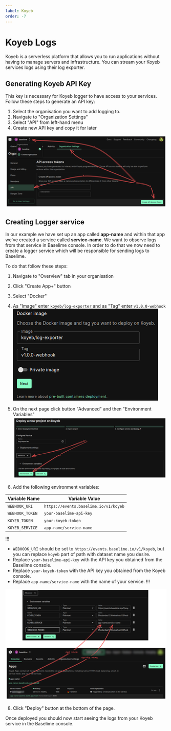 ```yaml
---
label: Koyeb
order: -7
---
```


# Koyeb Logs
Koyeb is a serverless platform that allows you to run applications without having to manage servers and infrastructure.
You can stream your Koyeb services logs using their log exporter.

## Generating Koyeb API Key
This key is necessary for Koyeb logger to have access to your services.
Follow these steps to generate an API key:
1. Select the organisation you want to add logging to.
2. Navigate to "Organization Settings"
3. Select "API" from left-hand menu
4. Create new API key and copy it for later

![KOYEB_TOKEN](../assets/images/illustrations/sending-data/koyeb/step1234.png)

## Creating Logger service
In our example we have set up an app called **app-name** and within that app
we've created a service called **service-name**. We want to observe logs from
that service in Baselime console. In order to do that we now need to create a 
logger service which will be responsible for sending logs to Baselime.

To do that follow these steps:
1. Navigate to "Overview" tab in your organisation
2. Click "Create App+" button
3. Select "Docker"
4. As "Image" enter `koyeb/log-exporter` and as "Tag" enter `v1.0.0-webhook`
![Logger Docker image](../assets/images/illustrations/sending-data/koyeb/step4.png)

5. On the next page click button "Advanced" and then "Environment Variables"
![Environment variables](../assets/images/illustrations/sending-data/koyeb/step5.png)

6. Add the following environment variables:

Variable Name | Variable Value
---           | ---
`WEBHOOK_URI`   | `https://events.baselime.io/v1/koyeb`
`WEBHOOK_TOKEN` | `your-baselime-api-key`
`KOYEB_TOKEN`   | `your-koyeb-token`
`KOYEB_SERVICE` | `app-name/service-name`
!!!
* `WEBHOOK_URI` should be set to `https://events.baselime.io/v1/koyeb`, but you can replace `koyeb` part of path with dataset name you desire.
* Replace `your-baselime-api-key` with the API key you obtained from the Baselime console.
* Replace `your-koyeb-token` with the API key you obtained from the Koyeb console.
* Replace `app-name/service-name` with the name of your service.
!!!


![App and service names](../assets/images/illustrations/sending-data/koyeb/step6.png)

8. Click "Deploy" button at the bottom of the page.

Once deployed you should now start seeing the logs from your Koyeb service in the Baselime console.